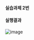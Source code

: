 #### 실습과제 2번
#### 실행결과
![image](https://github.com/user-attachments/assets/14044fac-4138-46fc-9a6a-1d76cf6bcad0)
